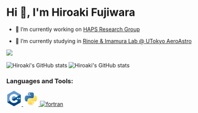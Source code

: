 <h1 align="left">Hi 👋, I'm Hiroaki Fujiwara</h1>

- 🔭 I’m currently working on [HAPS Research Group](https://ut-hapsrg.studio.site)

- 👯 I’m currently studying in [Rinoie & Imamura Lab @ UTokyo AeroAstro](http://park.itc.u-tokyo.ac.jp/rinoielab/english/index.html)

![](http://github-profile-summary-cards.vercel.app/api/cards/profile-details?username=HiroWW&theme=nord_dark)

<p align="left">
<img alt="Hiroaki's GitHub stats" height="165px" src="https://github-readme-stats-orpin-ten-38.vercel.app/api?username=HiroWW&count_private=true&show_icons=true&include_all_commits=true&theme=nord" />
<img alt="Hiroaki's GitHub stats" height="165px" src="https://github-readme-stats-orpin-ten-38.vercel.app/api/top-langs/?username=HiroWW&layout=compact&theme=nord" />
</p>

### Languages and Tools:

<a href="https://www.w3schools.com/cpp/" target="_blank" rel="noreferrer"> 
  <img src="https://raw.githubusercontent.com/devicons/devicon/master/icons/cplusplus/cplusplus-original.svg" alt="cplusplus" width="40" height="40"/> 
</a> 
<a href="https://www.python.org" target="_blank" rel="noreferrer"> 
  <img src="https://raw.githubusercontent.com/devicons/devicon/master/icons/python/python-original.svg" alt="python" width="40" height="40"/> 
</a> 
<a href="https:/upload.wikimedia.org" target="_blank" rel="noreferrer">
  <img src="https://upload.wikimedia.org/wikipedia/commons/thumb/b/b8/Fortran_logo.svg/1024px-Fortran_logo.svg.png" alt="fortran" width="40" height="40"/>
</a> 

